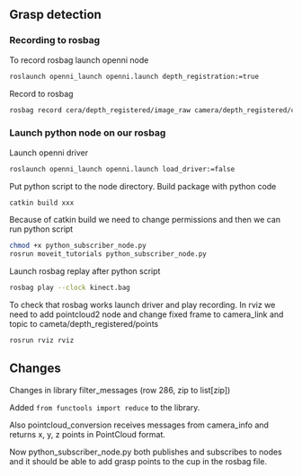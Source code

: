 ## Grasp detection
### Recording to rosbag
To record rosbag launch openni node
```bash
roslaunch openni_launch openni.launch depth_registration:=true
```
Record to rosbag
```bash
rosbag record cera/depth_registered/image_raw camera/depth_registered/camera_info camera/rgb/image_raw camera/rgb/camera_info --limit=100 -O kinect
```
### Launch python node on our rosbag
Launch openni driver
```bash
roslaunch openni_launch openni.launch load_driver:=false
```
Put python script to the node directory. Build package with python code
```bash
catkin build xxx
```
Because of catkin build we need to change permissions and then we can run python script
```bash
chmod +x python_subscriber_node.py 
rosrun moveit_tutorials python_subscriber_node.py
```
Launch rosbag replay after python script
```bash
rosbag play --clock kinect.bag
```

To check that rosbag works launch driver and play recording. In rviz we need to add pointcloud2 node and change fixed frame to camera_link and topic to cameta/depth_registered/points
```bash
rosrun rviz rviz
```

## Changes
Changes in library filter_messages (row 286, zip to list[zip])

Added `from functools import reduce` to the library.

Also pointcloud_conversion receives messages from camera_info and returns
x, y, z points in PointCloud format.

Now python_subscriber_node.py both publishes and subscribes to nodes and
it should be able to add grasp points to the cup in the rosbag file.




